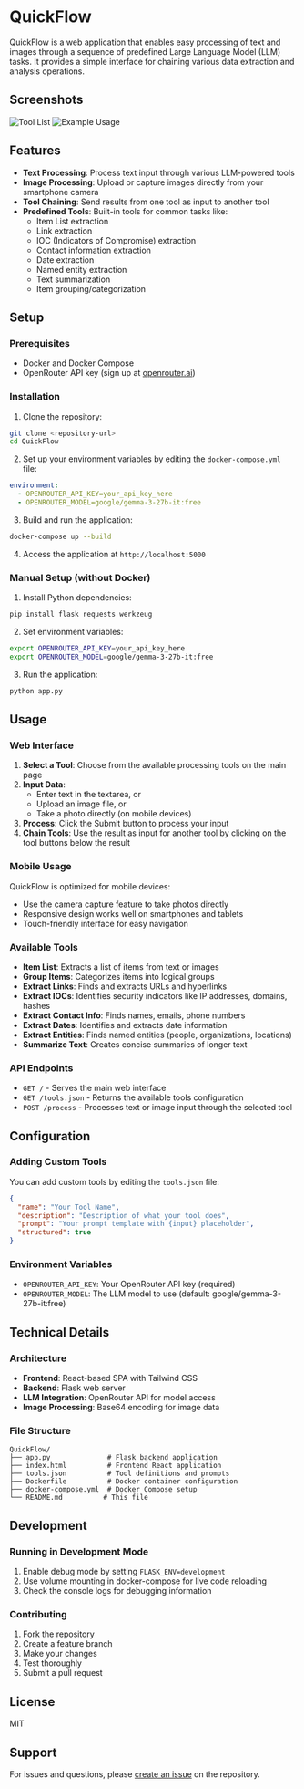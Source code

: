 # QuickFlow

QuickFlow is a web application that enables easy processing of text and images through a sequence of predefined Large Language Model (LLM) tasks. It provides a simple interface for chaining various data extraction and analysis operations.

## Screenshots

![Tool List](screenshot1.png) ![Example Usage](screenshot2.png)

## Features

- **Text Processing**: Process text input through various LLM-powered tools
- **Image Processing**: Upload or capture images directly from your smartphone camera
- **Tool Chaining**: Send results from one tool as input to another tool
- **Predefined Tools**: Built-in tools for common tasks like:
  - Item List extraction
  - Link extraction
  - IOC (Indicators of Compromise) extraction
  - Contact information extraction
  - Date extraction
  - Named entity extraction
  - Text summarization
  - Item grouping/categorization

## Setup

### Prerequisites

- Docker and Docker Compose
- OpenRouter API key (sign up at [openrouter.ai](https://openrouter.ai))

### Installation

1. Clone the repository:
```bash
git clone <repository-url>
cd QuickFlow
```

2. Set up your environment variables by editing the `docker-compose.yml` file:
```yaml
environment:
  - OPENROUTER_API_KEY=your_api_key_here
  - OPENROUTER_MODEL=google/gemma-3-27b-it:free
```

3. Build and run the application:
```bash
docker-compose up --build
```

4. Access the application at `http://localhost:5000`

### Manual Setup (without Docker)

1. Install Python dependencies:
```bash
pip install flask requests werkzeug
```

2. Set environment variables:
```bash
export OPENROUTER_API_KEY=your_api_key_here
export OPENROUTER_MODEL=google/gemma-3-27b-it:free
```

3. Run the application:
```bash
python app.py
```

## Usage

### Web Interface

1. **Select a Tool**: Choose from the available processing tools on the main page
2. **Input Data**: 
   - Enter text in the textarea, or
   - Upload an image file, or
   - Take a photo directly (on mobile devices)
3. **Process**: Click the Submit button to process your input
4. **Chain Tools**: Use the result as input for another tool by clicking on the tool buttons below the result

### Mobile Usage

QuickFlow is optimized for mobile devices:
- Use the camera capture feature to take photos directly
- Responsive design works well on smartphones and tablets
- Touch-friendly interface for easy navigation

### Available Tools

- **Item List**: Extracts a list of items from text or images
- **Group Items**: Categorizes items into logical groups
- **Extract Links**: Finds and extracts URLs and hyperlinks
- **Extract IOCs**: Identifies security indicators like IP addresses, domains, hashes
- **Extract Contact Info**: Finds names, emails, phone numbers
- **Extract Dates**: Identifies and extracts date information
- **Extract Entities**: Finds named entities (people, organizations, locations)
- **Summarize Text**: Creates concise summaries of longer text

### API Endpoints

- `GET /` - Serves the main web interface
- `GET /tools.json` - Returns the available tools configuration
- `POST /process` - Processes text or image input through the selected tool

## Configuration

### Adding Custom Tools

You can add custom tools by editing the `tools.json` file:

```json
{
  "name": "Your Tool Name",
  "description": "Description of what your tool does",
  "prompt": "Your prompt template with {input} placeholder",
  "structured": true
}
```

### Environment Variables

- `OPENROUTER_API_KEY`: Your OpenRouter API key (required)
- `OPENROUTER_MODEL`: The LLM model to use (default: google/gemma-3-27b-it:free)

## Technical Details

### Architecture

- **Frontend**: React-based SPA with Tailwind CSS
- **Backend**: Flask web server
- **LLM Integration**: OpenRouter API for model access
- **Image Processing**: Base64 encoding for image data

### File Structure

```
QuickFlow/
├── app.py              # Flask backend application
├── index.html          # Frontend React application
├── tools.json          # Tool definitions and prompts
├── Dockerfile          # Docker container configuration
├── docker-compose.yml  # Docker Compose setup
└── README.md          # This file
```

## Development

### Running in Development Mode

1. Enable debug mode by setting `FLASK_ENV=development`
2. Use volume mounting in docker-compose for live code reloading
3. Check the console logs for debugging information

### Contributing

1. Fork the repository
2. Create a feature branch
3. Make your changes
4. Test thoroughly
5. Submit a pull request

## License

MIT

## Support

For issues and questions, please [create an issue](https://github.com/Red5d/QuickFlow/issues) on the repository.
